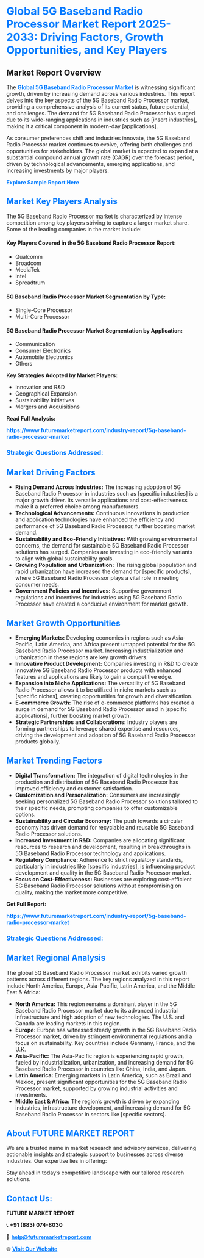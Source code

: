 <h1 style="color: #007BFF;">Global 5G Baseband Radio Processor Market Report 2025-2033: Driving Factors, Growth Opportunities, and Key Players</h1>

<section id="overview">
<h2>Market Report Overview</h2>
<p>The <a href="https://www.futuremarketreport.com/industry-report/5g-baseband-radio-processor-market" style="color: #007BFF; text-decoration: none;"><strong>Global 5G Baseband Radio Processor Market</strong></a> is witnessing significant growth, driven by increasing demand across various industries. This report delves into the key aspects of the 5G Baseband Radio Processor market, providing a comprehensive analysis of its current status, future potential, and challenges. The demand for 5G Baseband Radio Processor has surged due to its wide-ranging applications in industries such as [insert industries], making it a critical component in modern-day [applications].</p>
<p>As consumer preferences shift and industries innovate, the 5G Baseband Radio Processor market continues to evolve, offering both challenges and opportunities for stakeholders. The global market is expected to expand at a substantial compound annual growth rate (CAGR) over the forecast period, driven by technological advancements, emerging applications, and increasing investments by major players.</p>
</section>

<section id="overview">
<p><a href="https://www.futuremarketreport.com/request-sample/reportId=75651" style="color: #007BFF; text-decoration: none;"><strong>Explore Sample Report Here</strong></a></p>
</section>

<section id="key-players">
<h2 style="color: #007BFF;">Market Key Players Analysis</h2>
<p>The 5G Baseband Radio Processor market is characterized by intense competition among key players striving to capture a larger market share. Some of the leading companies in the market include:</p>
<h4>Key Players Covered in the 5G Baseband Radio Processor Report:</h4>
<ul><li>Qualcomm</li><li>Broadcom</li><li>MediaTek</li><li>Intel</li><li>Spreadtrum</li></ul>
<h4>5G Baseband Radio Processor Market Segmentation by Type:</h4>
<ul><li>Single-Core Processor</li><li>Multi-Core Processor</li></ul>

<h4>5G Baseband Radio Processor Market Segmentation by Application:</h4>
<ul><li>Communication</li><li>Consumer Electronics</li><li>Automobile Electronics</li><li>Others</li></ul>
<p><strong>Key Strategies Adopted by Market Players:</strong></p>
<ul>
<li>Innovation and R&D</li>
<li>Geographical Expansion</li>
<li>Sustainability Initiatives</li>
<li>Mergers and Acquisitions</li>
</ul>
</section>

<section>
<p><strong>Read Full Analysis: </strong></p><a href="https://www.futuremarketreport.com/industry-report/5g-baseband-radio-processor-market" style="color: #007BFF; text-decoration: none;"><strong>https://www.futuremarketreport.com/industry-report/5g-baseband-radio-processor-market</strong></a>
<h3 style="color: #007BFF;">Strategic Questions Addressed:</h3>
</section>

<section id="driving-factors">
<h2 style="color: #007BFF;">Market Driving Factors</h2>
<ul>
<li><strong>Rising Demand Across Industries:</strong> The increasing adoption of 5G Baseband Radio Processor in industries such as [specific industries] is a major growth driver. Its versatile applications and cost-effectiveness make it a preferred choice among manufacturers.</li>
<li><strong>Technological Advancements:</strong> Continuous innovations in production and application technologies have enhanced the efficiency and performance of 5G Baseband Radio Processor, further boosting market demand.</li>
<li><strong>Sustainability and Eco-Friendly Initiatives:</strong> With growing environmental concerns, the demand for sustainable 5G Baseband Radio Processor solutions has surged. Companies are investing in eco-friendly variants to align with global sustainability goals.</li>
<li><strong>Growing Population and Urbanization:</strong> The rising global population and rapid urbanization have increased the demand for [specific products], where 5G Baseband Radio Processor plays a vital role in meeting consumer needs.</li>
<li><strong>Government Policies and Incentives:</strong> Supportive government regulations and incentives for industries using 5G Baseband Radio Processor have created a conducive environment for market growth.</li>
</ul>
</section>

<section id="growth-opportunities">
<h2 style="color: #007BFF;">Market Growth Opportunities</h2>
<ul>
<li><strong>Emerging Markets:</strong> Developing economies in regions such as Asia-Pacific, Latin America, and Africa present untapped potential for the 5G Baseband Radio Processor market. Increasing industrialization and urbanization in these regions are key growth drivers.</li>
<li><strong>Innovative Product Development:</strong> Companies investing in R&D to create innovative 5G Baseband Radio Processor products with enhanced features and applications are likely to gain a competitive edge.</li>
<li><strong>Expansion into Niche Applications:</strong> The versatility of 5G Baseband Radio Processor allows it to be utilized in niche markets such as [specific niches], creating opportunities for growth and diversification.</li>
<li><strong>E-commerce Growth:</strong> The rise of e-commerce platforms has created a surge in demand for 5G Baseband Radio Processor used in [specific applications], further boosting market growth.</li>
<li><strong>Strategic Partnerships and Collaborations:</strong> Industry players are forming partnerships to leverage shared expertise and resources, driving the development and adoption of 5G Baseband Radio Processor products globally.</li>
</ul>
</section>

<section id="trending-factors">
<h2 style="color: #007BFF;">Market Trending Factors</h2>
<ul>
<li><strong>Digital Transformation:</strong> The integration of digital technologies in the production and distribution of 5G Baseband Radio Processor has improved efficiency and customer satisfaction.</li>
<li><strong>Customization and Personalization:</strong> Consumers are increasingly seeking personalized 5G Baseband Radio Processor solutions tailored to their specific needs, prompting companies to offer customizable options.</li>
<li><strong>Sustainability and Circular Economy:</strong> The push towards a circular economy has driven demand for recyclable and reusable 5G Baseband Radio Processor solutions.</li>
<li><strong>Increased Investment in R&D:</strong> Companies are allocating significant resources to research and development, resulting in breakthroughs in 5G Baseband Radio Processor technology and applications.</li>
<li><strong>Regulatory Compliance:</strong> Adherence to strict regulatory standards, particularly in industries like [specific industries], is influencing product development and quality in the 5G Baseband Radio Processor market.</li>
<li><strong>Focus on Cost-Effectiveness:</strong> Businesses are exploring cost-efficient 5G Baseband Radio Processor solutions without compromising on quality, making the market more competitive.</li>
</ul>
</section>

<section>
<p><strong>Get Full Report: </strong></p><a href="https://www.futuremarketreport.com/industry-report/5g-baseband-radio-processor-market" style="color: #007BFF; text-decoration: none;"><strong>https://www.futuremarketreport.com/industry-report/5g-baseband-radio-processor-market</strong></a>
<h3 style="color: #007BFF;">Strategic Questions Addressed:</h3>
</section>


<section id="regional-analysis">
<h2 style="color: #007BFF;">Market Regional Analysis</h2>
<p>The global 5G Baseband Radio Processor market exhibits varied growth patterns across different regions. The key regions analyzed in this report include North America, Europe, Asia-Pacific, Latin America, and the Middle East & Africa:</p>
<ul>
<li><strong>North America:</strong> This region remains a dominant player in the 5G Baseband Radio Processor market due to its advanced industrial infrastructure and high adoption of new technologies. The U.S. and Canada are leading markets in this region.</li>
<li><strong>Europe:</strong> Europe has witnessed steady growth in the 5G Baseband Radio Processor market, driven by stringent environmental regulations and a focus on sustainability. Key countries include Germany, France, and the U.K.</li>
<li><strong>Asia-Pacific:</strong> The Asia-Pacific region is experiencing rapid growth, fueled by industrialization, urbanization, and increasing demand for 5G Baseband Radio Processor in countries like China, India, and Japan.</li>
<li><strong>Latin America:</strong> Emerging markets in Latin America, such as Brazil and Mexico, present significant opportunities for the 5G Baseband Radio Processor market, supported by growing industrial activities and investments.</li>
<li><strong>Middle East & Africa:</strong> The region’s growth is driven by expanding industries, infrastructure development, and increasing demand for 5G Baseband Radio Processor in sectors like [specific sectors].</li>
</ul>
</section>

<footer>
<h2 style="color: #007BFF;">About FUTURE MARKET REPORT</h2>
<p>We are a trusted name in market research and advisory services, delivering actionable insights and strategic support to businesses across diverse industries. Our expertise lies in offering:</p>

<p>Stay ahead in today’s competitive landscape with our tailored research solutions.</p>

<h2 style="color: #007BFF;">Contact Us:</h2>
<p><strong>FUTURE MARKET REPORT</strong></p>
<p>📞 <strong>+91 (883) 074-8030</strong></p>
<p>📧 <strong><a href="mailto:help@futuremarketreport.com" style="color: #007BFF;">help@futuremarketreport.com</a></strong></p>
<p>🌐 <strong><a href="https://www.futuremarketreport.com/" style="color: #007BFF;">Visit Our Website</a></strong></p>
</footer>